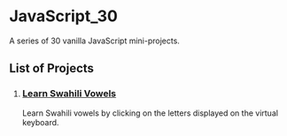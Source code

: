 # JavaScript_30
A series of 30 vanilla JavaScript mini-projects.
## List of Projects
1. ### [Learn Swahili Vowels](#learn-swahili-vowels)
   Learn Swahili vowels by clicking on the letters displayed on the virtual keyboard.
